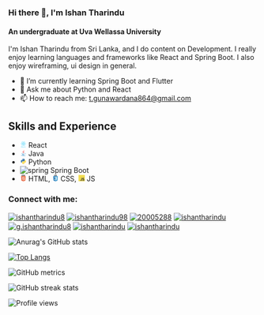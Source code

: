 ### Hi there 👋, I'm Ishan Tharindu
#### An undergraduate at Uva Wellassa University
I'm Ishan Tharindu from Sri Lanka, and I do content on Development. I really enjoy learning languages and frameworks like React and Spring Boot. I also enjoy wireframing, ui design in general.

- 🌱 I’m currently learning Spring Boot and Flutter 
- 💬 Ask me about Python and React 
- 📫 How to reach me: t.gunawardana864@gmail.com 

## Skills and Experience
* <img src="https://raw.githubusercontent.com/devicons/devicon/master/icons/react/react-original-wordmark.svg" alt="react" width="13" height="13"/> React
* <img src="https://raw.githubusercontent.com/devicons/devicon/master/icons/java/java-original.svg" alt="java" width="13" height="13"/> Java
* <img src="https://raw.githubusercontent.com/devicons/devicon/master/icons/python/python-original.svg" alt="python" width="13" height="13"/> Python
* <img src="https://www.vectorlogo.zone/logos/springio/springio-icon.svg" alt="spring" width="13" height="13"/> Spring Boot
* <img src="https://raw.githubusercontent.com/devicons/devicon/master/icons/html5/html5-original-wordmark.svg" alt="html5" width="13" height="13"/> HTML, <img src="https://raw.githubusercontent.com/devicons/devicon/master/icons/css3/css3-original-wordmark.svg" alt="css3" width="13" height="13"/> CSS, <img src="https://raw.githubusercontent.com/devicons/devicon/master/icons/javascript/javascript-original.svg" alt="javascript" width="13" height="13"/> JS



<h3 align="left">Connect with me:</h3>
<p align="left">
<a href="https://twitter.com/ishantharindu8" target="blank"><img align="center" src="https://raw.githubusercontent.com/rahuldkjain/github-profile-readme-generator/master/src/images/icons/Social/twitter.svg" alt="ishantharindu8" height="30" width="40" /></a>
<a href="https://linkedin.com/in/ishantharindu" target="blank"><img align="center" src="https://raw.githubusercontent.com/rahuldkjain/github-profile-readme-generator/master/src/images/icons/Social/linked-in-alt.svg" alt="ishantharindu98" height="30" width="40" /></a>
<a href="https://stackoverflow.com/users/20005288" target="blank"><img align="center" src="https://raw.githubusercontent.com/rahuldkjain/github-profile-readme-generator/master/src/images/icons/Social/stack-overflow.svg" alt="20005288" height="30" width="40" /></a>
<a href="https://codesandbox.com/ishantharindu" target="blank"><img align="center" src="https://raw.githubusercontent.com/rahuldkjain/github-profile-readme-generator/master/src/images/icons/Social/codesandbox.svg" alt="ishantharindu" height="30" width="40" /></a>
<a href="https://fb.com/g.ishantharindu8" target="blank"><img align="center" src="https://raw.githubusercontent.com/rahuldkjain/github-profile-readme-generator/master/src/images/icons/Social/facebook.svg" alt="g.ishantharindu8" height="30" width="40" /></a>
<a href="https://www.hackerrank.com/ishantharindu" target="blank"><img align="center" src="https://raw.githubusercontent.com/rahuldkjain/github-profile-readme-generator/master/src/images/icons/Social/hackerrank.svg" alt="ishantharindu" height="30" width="40" /></a>
<a href="https://www.leetcode.com/ishantharindu" target="blank"><img align="center" src="https://raw.githubusercontent.com/rahuldkjain/github-profile-readme-generator/master/src/images/icons/Social/leet-code.svg" alt="ishantharindu" height="30" width="40" /></a>
</p>


![Anurag's GitHub stats](https://github-readme-stats.vercel.app/api?username=GITGunawardhana&show_icons=true&theme=darcula )

[![Top Langs](https://github-readme-stats.vercel.app/api/top-langs/?username=GITGunawardhana&layout=compact&theme=darcula)](https://github.com/anuraghazra/github-readme-stats)

![GitHub metrics](https://metrics.lecoq.io/GITGunawardhana)  

![GitHub streak stats](https://github-readme-streak-stats.herokuapp.com/?user=GITGunawardhana&theme=darcula)  

![Profile views](https://gpvc.arturio.dev/GITGunawardhana)  
